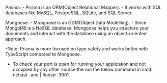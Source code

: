 Prisma:
    - Prisma is an ORM(Object Relational Mapper).
    - It works with SQL databases like MySQL, PostgreSQL, SQLite, and SQL Server.
    
Mongoose:
    - Mongoose is an ODM(Object Data Modelling).
    - Since MongoDB is a NoSQL database, Mongoose helps you structure your documents and interact with the database using an object-oriented approach.

-Note: Prisma is more focused on type safety and works better with TypeScript compared to Mongoose.

- To check your port is open for running your application and not occupied by any other source the run the below command in cmd:
    netstat -ano | findstr :3001
